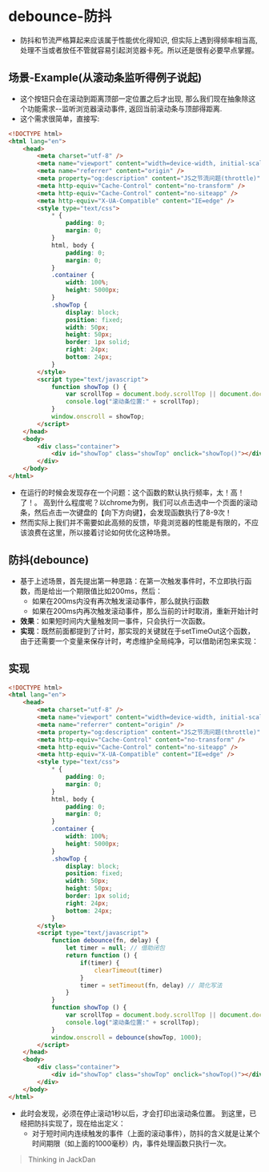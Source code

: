 # debounce-防抖

- 防抖和节流严格算起来应该属于性能优化得知识, 但实际上遇到得频率相当高, 处理不当或者放任不管就容易引起浏览器卡死。所以还是很有必要早点掌握。

## 场景-Example(从滚动条监听得例子说起)
- 这个按钮只会在滚动到距离顶部一定位置之后才出现, 那么我们现在抽象除这个功能需求--监听浏览器滚动事件, 返回当前滚动条与顶部得距离.
- 这个需求很简单，直接写:

``` html
<!DOCTYPE html>
<html lang="en">
    <head>
        <meta charset="utf-8" />
        <meta name="viewport" content="width=device-width, initial-scale=1.0" />
        <meta name="referrer" content="origin" />
        <meta property="og:description" content="JS之节流问题(throttle)" />
        <meta http-equiv="Cache-Control" content="no-transform" />
        <meta http-equiv="Cache-Control" content="no-siteapp" />
        <meta http-equiv="X-UA-Compatible" content="IE=edge" />
        <style type="text/css"> 
            * {
                padding: 0;
                margin: 0;
            }
            html, body {
                padding: 0;
                margin: 0;
            }
            .container {
                width: 100%;
                height: 5000px;
            }
            .showTop {
                display: block;
                position: fixed;
                width: 50px;
                height: 50px;
                border: 1px solid;
                right: 24px;
                bottom: 24px;
            }
        </style> 
        <script type="text/javascript">
            function showTop () {
                var scrollTop = document.body.scrollTop || document.documentElement.scrollTop;
                console.log("滚动条位置:" + scrollTop);
            }
            window.onscroll = showTop;
        </script>
    </head>
    <body>
        <div class="container">
            <div id="showTop" class="showTop" onclick="showTop()"></div>
        </div>
    </body>
</html>
```

- 在运行的时候会发现存在一个问题：这个函数的默认执行频率，太！高！了！。 高到什么程度呢？以chrome为例，我们可以点击选中一个页面的滚动条，然后点击一次键盘的【向下方向键】，会发现函数执行了8-9次！
- 然而实际上我们并不需要如此高频的反馈，毕竟浏览器的性能是有限的，不应该浪费在这里，所以接着讨论如何优化这种场景。

## 防抖(debounce)
- 基于上述场景，首先提出第一种思路：在第一次触发事件时，不立即执行函数，而是给出一个期限值比如200ms，然后：
    - 如果在200ms内没有再次触发滚动事件，那么就执行函数
    - 如果在200ms内再次触发滚动事件，那么当前的计时取消，重新开始计时
- **效果**：如果短时间内大量触发同一事件，只会执行一次函数。
- **实现**：既然前面都提到了计时，那实现的关键就在于setTimeOut这个函数，由于还需要一个变量来保存计时，考虑维护全局纯净，可以借助闭包来实现：

## 实现

``` html
<!DOCTYPE html>
<html lang="en">
    <head>
        <meta charset="utf-8" />
        <meta name="viewport" content="width=device-width, initial-scale=1.0" />
        <meta name="referrer" content="origin" />
        <meta property="og:description" content="JS之节流问题(throttle)" />
        <meta http-equiv="Cache-Control" content="no-transform" />
        <meta http-equiv="Cache-Control" content="no-siteapp" />
        <meta http-equiv="X-UA-Compatible" content="IE=edge" />
        <style type="text/css"> 
            * {
                padding: 0;
                margin: 0;
            }
            html, body {
                padding: 0;
                margin: 0;
            }
            .container {
                width: 100%;
                height: 5000px;
            }
            .showTop {
                display: block;
                position: fixed;
                width: 50px;
                height: 50px;
                border: 1px solid;
                right: 24px;
                bottom: 24px;
            }
        </style> 
        <script type="text/javascript">
            function debounce(fn, delay) {
                let timer = null; // 借助闭包
                return function () {
                    if(timer) {
                        clearTimeout(timer)
                    }
                    timer = setTimeout(fn, delay) // 简化写法
                } 
            }
            function showTop () {
                var scrollTop = document.body.scrollTop || document.documentElement.scrollTop;
                console.log("滚动条位置:" + scrollTop);
            }
            window.onscroll = debounce(showTop, 1000);
        </script>
    </head>
    <body>
        <div class="container">
            <div id="showTop" class="showTop" onclick="showTop()"></div>
        </div>
    </body>
</html>
```
- 此时会发现，必须在停止滚动1秒以后，才会打印出滚动条位置。
到这里，已经把防抖实现了，现在给出定义：
    - 对于短时间内连续触发的事件（上面的滚动事件），防抖的含义就是让某个时间期限（如上面的1000毫秒）内，事件处理函数只执行一次。

> Thinking in JackDan
